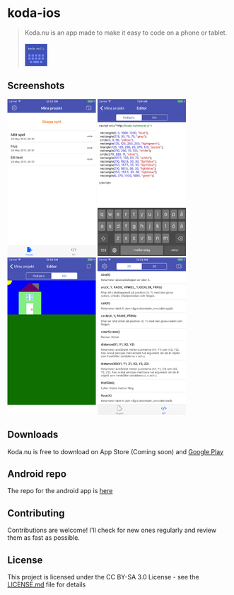 # koda-ios

> Koda.nu is an app made to make it easy to code on a phone or tablet. <br /><br />
> <img src="https://github.com/alvarlagerlof/koda-ios/blob/master/Koda.nu/Assets.xcassets/AppIcon.appiconset/Icon-App-72x72%401x.png?raw=true" alt="Icon" width="50"> 

## Screenshots

<img src="https://github.com/alvarlagerlof/koda-ios/blob/master/screenshots/iphone/projects.png?raw=true" alt="Projects" width="200"> <img src="https://github.com/alvarlagerlof/koda-ios/blob/master/screenshots/iphone/editor_code.png?raw=true" alt="Edit a project" width="200"> <img src="https://github.com/alvarlagerlof/koda-ios/blob/master/screenshots/iphone/editor_play.png?raw=true" alt="View the result" width="200"> <img src="https://github.com/alvarlagerlof/koda-ios/blob/master/screenshots/iphone/api.png?raw=true" alt="API" width="200">

## Downloads
Koda.nu is free to download on App Store (Coming soon) and [Google Play](https://play.google.com/store/apps/details?id=com.alvarlagerlof.koda)

## Android repo
The repo for the android app is [here](https://github.com/alvarlagerlof/koda-android)

## Contributing
Contributions are welcome! I'll check for new ones regularly and review them as fast as possible.

## License
This project is licensed under the CC BY-SA 3.0 License - see the [LICENSE.md](https://github.com/alvarlagerlof/koda-ios/blob/master/LICENCE.md) file for details
